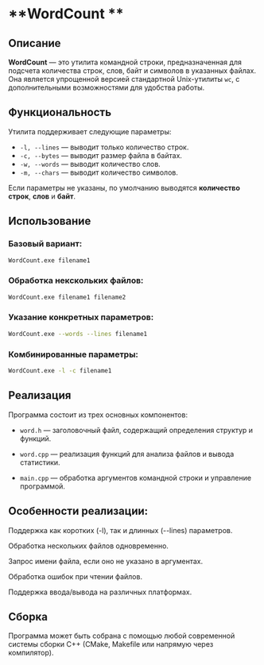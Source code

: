 # **WordCount **

## **Описание**
**WordCount** — это утилита командной строки, предназначенная для подсчета количества строк, слов, байт и символов в указанных файлах. Она является упрощенной версией стандартной Unix-утилиты `wc`, с дополнительными возможностями для удобства работы.

## **Функциональность**
Утилита поддерживает следующие параметры:

- `-l, --lines` — выводит только количество строк.
- `-c, --bytes` — выводит размер файла в байтах.
- `-w, --words` — выводит количество слов.
- `-m, --chars` — выводит количество символов.

Если параметры не указаны, по умолчанию выводятся **количество строк**, **слов** и **байт**.

## **Использование**
### Базовый вариант:
```bash
WordCount.exe filename1
```
### Обработка некскольких файлов:
```bash
WordCount.exe filename1 filename2
```
### Указание конкретных параметров:
```bash
WordCount.exe --words --lines filename1
```
### Комбинированные параметры:
```bash
WordCount.exe -l -c filename1
```

## Реализация
Программа состоит из трех основных компонентов:

- `word.h` — заголовочный файл, содержащий определения структур и функций.

- `word.cpp` — реализация функций для анализа файлов и вывода статистики.

- `main.cpp` — обработка аргументов командной строки и управление программой.

## Особенности реализации:
Поддержка как коротких (-l), так и длинных (--lines) параметров.

Обработка нескольких файлов одновременно.

Запрос имени файла, если оно не указано в аргументах.

Обработка ошибок при чтении файлов.

Поддержка ввода/вывода на различных платформах.

## Сборка
Программа может быть собрана с помощью любой современной системы сборки C++ (CMake, Makefile или напрямую через компилятор).
